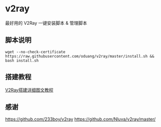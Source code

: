 # v2ray
最好用的 V2Ray 一键安装脚本 &amp; 管理脚本

## 脚本说明
`wget --no-check-certificate https://raw.githubusercontent.com/oduang/v2ray/master/install.sh && bash install.sh`

## 搭建教程
[V2Ray搭建详细图文教程](https://github.com/233boy/v2ray/wiki/V2Ray%E6%90%AD%E5%BB%BA%E8%AF%A6%E7%BB%86%E5%9B%BE%E6%96%87%E6%95%99%E7%A8%8B)

## 感谢
https://github.com/233boy/v2ray
https://github.com/Nluva/v2ray/master/
